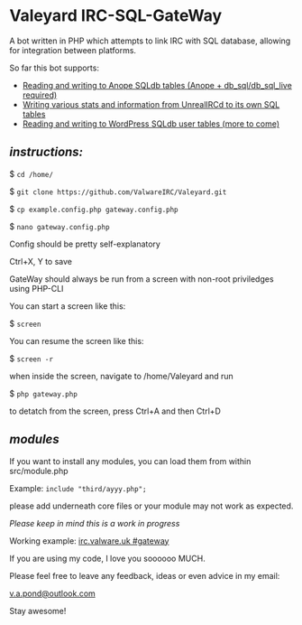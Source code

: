 # Valeyard IRC-SQL-GateWay
 
 A bot written in PHP which attempts to link IRC with SQL database, allowing for integration between platforms.

 So far this bot supports:
  - [Reading and writing to Anope SQLdb tables (Anope + db_sql/db_sql_live required)](https://github.com/ValwareIRC/Valeyard/tree/main/src/anope)
  - [Writing various stats and information from UnrealIRCd to its own SQL tables](https://github.com/ValwareIRC/Valeyard/tree/main/src/unrealircd)
  - [Reading and writing to WordPress SQLdb user tables (more to come)](https://github.com/ValwareIRC/Valeyard/tree/main/src/wordpress)



 ## *instructions:*

 $ `cd /home/`

 $ `git clone https://github.com/ValwareIRC/Valeyard.git`

 $ `cp example.config.php gateway.config.php`

 $ `nano gateway.config.php`

 Config should be pretty self-explanatory

 Ctrl+X, Y to save



 GateWay should always be run from a screen with non-root priviledges using PHP-CLI

 You can start a screen like this:

 $ `screen`

 You can resume the screen like this:

 $ `screen -r`

 when inside the screen, navigate to /home/Valeyard and run

 $ `php gateway.php`

 to detatch from the screen, press Ctrl+A and then Ctrl+D


## *modules*

 If you want to install any modules, you can load them from within src/module.php
 
 Example:
 `include "third/ayyy.php";`

 please add underneath core files or your module may not work as expected.
 
 *Please keep in mind this is a work in progress*

Working example: [irc.valware.uk #gateway](ircs://irc.valware.uk/#gateway)

If you are using my code, I love you soooooo MUCH.

Please feel free to leave any feedback, ideas or even advice in my email:

v.a.pond@outlook.com

Stay awesome!
